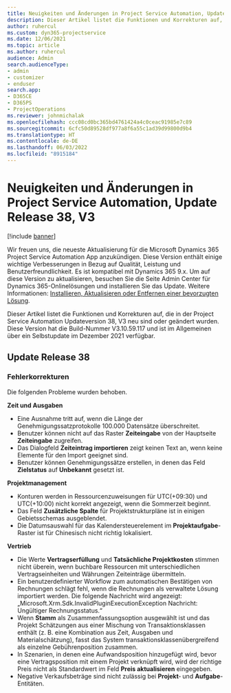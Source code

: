 ```yaml
---
title: Neuigkeiten und Änderungen in Project Service Automation, Update Release 38, V3
description: Dieser Artikel listet die Funktionen und Korrekturen auf, die in Microsoft Dynamics 365 Project Service Automation Updateversion 38, V3, zur Verfügung stehen.
author: ruhercul
ms.custom: dyn365-projectservice
ms.date: 12/06/2021
ms.topic: article
ms.author: ruhercul
audience: Admin
search.audienceType:
- admin
- customizer
- enduser
search.app:
- D365CE
- D365PS
- ProjectOperations
ms.reviewer: johnmichalak
ms.openlocfilehash: ccc08cd0bc365bd4761424a4c0ceac91985e7c89
ms.sourcegitcommit: 6cfc50d89528df977a8f6a55c1ad39d99800d9b4
ms.translationtype: HT
ms.contentlocale: de-DE
ms.lasthandoff: 06/03/2022
ms.locfileid: "8915184"
---
```

# <a name="whats-new-or-changed-in-project-service-automation-update-release-38-v3"></a>Neuigkeiten und Änderungen in Project Service Automation, Update Release 38, V3

[!include [banner](../includes/psa-now-project-operations.md)]

Wir freuen uns, die neueste Aktualisierung für die Microsoft Dynamics 365 Project Service Automation App anzukündigen. Diese Version enthält einige wichtige Verbesserungen in Bezug auf Qualität, Leistung und Benutzerfreundlichkeit. Es ist kompatibel mit Dynamics 365 9.x. Um auf diese Version zu aktualisieren, besuchen Sie die Seite Admin Center für Dynamics 365-Onlinelösungen und installieren Sie das Update. Weitere Informationen: [Installieren, Aktualisieren oder Entfernen einer bevorzugten Lösung](/power-platform/admin/install-remove-preferred-solution).

Dieser Artikel listet die Funktionen und Korrekturen auf, die in der Project Service Automation Updateversion 38, V3 neu sind oder geändert wurden. Diese Version hat die Build-Nummer V3.10.59.117 und ist im Allgemeinen über ein Selbstupdate im Dezember 2021 verfügbar.

## <a name="update-release-38"></a>Update Release 38

### <a name="bug-fixes"></a>Fehlerkorrekturen

Die folgenden Probleme wurden behoben.

**Zeit und Ausgaben**

- Eine Ausnahme tritt auf, wenn die Länge der Genehmigungssatzprotokolle 100.000 Datensätze überschreitet.
- Benutzer können nicht auf das Raster **Zeiteingabe** von der Hauptseite **Zeiteingabe** zugreifen.
- Das Dialogfeld **Zeiteintrag importieren** zeigt keinen Text an, wenn keine Elemente für den Import geeignet sind.
- Benutzer können Genehmigungssätze erstellen, in denen das Feld **Zielstatus** auf **Unbekannt** gesetzt ist.

**Projektmanagement**

- Konturen werden in Ressourcenzuweisungen für UTC(+09:30) und UTC(+10:00) nicht korrekt angezeigt, wenn die Sommerzeit beginnt.
- Das Feld **Zusätzliche Spalte** für Projektstrukturpläne ist in einigen Gebietsschemas ausgeblendet.
- Die Datumsauswahl für das Kalendersteuerelement im **Projektaufgabe**-Raster ist für Chinesisch nicht richtig lokalisiert.

**Vertrieb**

- Die Werte **Vertragserfüllung** und **Tatsächliche Projektkosten** stimmen nicht überein, wenn buchbare Ressourcen mit unterschiedlichen Vertragseinheiten und Währungen Zeiteinträge übermitteln.
- Ein benutzerdefinierter Workflow zum automatischen Bestätigen von Rechnungen schlägt fehl, wenn die Rechnungen als verwaltete Lösung importiert werden. Die folgende Nachricht wird angezeigt: „Microsoft.Xrm.Sdk.InvalidPluginExecutionException Nachricht: Ungültiger Rechnungsstatus.“
- Wenn **Stamm** als Zusammenfassungsoption ausgewählt ist und das Projekt Schätzungen aus einer Mischung von Transaktionsklassen enthält (z. B. eine Kombination aus Zeit, Ausgaben und Materialschätzung), fasst das System transaktionsklassenübergreifend als einzelne Gebührenposition zusammen.
- In Szenarien, in denen eine Aufwandsposition hinzugefügt wird, bevor eine Vertragsposition mit einem Projekt verknüpft wird, wird der richtige Preis nicht als Standardwert im Feld **Preis aktualisieren** eingegeben.
- Negative Verkaufsbeträge sind nicht zulässig bei **Projekt**‑ und **Aufgabe**-Entitäten.
